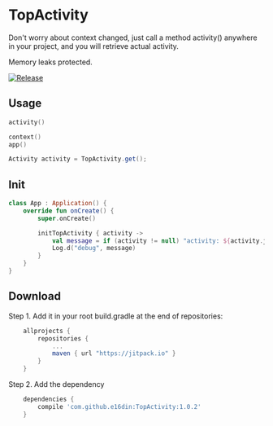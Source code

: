 # TopActivity
Don't worry about context changed, just call a method activity() anywhere in your project, and you will retrieve actual activity.

Memory leaks protected.

[![Release](https://jitpack.io/v/e16din/TopActivity.svg)](https://jitpack.io/#e16din/TopActivity)

## Usage
```kotlin
activity()

context()
app()
```

```java
Activity activity = TopActivity.get();
```


## Init
```kotlin
class App : Application() {
    override fun onCreate() {
        super.onCreate()

        initTopActivity { activity ->
            val message = if (activity != null) "activity: ${activity.javaClass.simpleName}" else "exit!"
            Log.d("debug", message)
        }
    }
}
```

## Download
Step 1. Add it in your root build.gradle at the end of repositories:
```groovy
    allprojects {
        repositories {
            ...
            maven { url "https://jitpack.io" }
        }
    }
```
Step 2. Add the dependency
```groovy
    dependencies {
        compile 'com.github.e16din:TopActivity:1.0.2'
    }
```